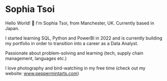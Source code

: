 <h1>Sophia Tsoi</h1>

Hello World! 👋 I'm Sophia Tsoi, from Manchester, UK. Currently based in Japan.

I started learning SQL, Python and PowerBI in 2022 and is currently building my portfolio in order to transition into a career as a Data Analyst.

Passionate about problem-solving and learning (tech, supply chain management, languages etc.) 

I love photography and bird-watching in my free time (check out my website: www.peppermintarts.com) 
